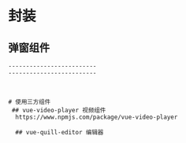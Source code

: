 # 封装

## 弹窗组件




~~~~~~~~~~~~~~~~~~~~~~~~
-------------------------
-------------------------



# 使用三方组件
 ## vue-video-player 视频组件
  https://www.npmjs.com/package/vue-video-player

  ## vue-quill-editor 编辑器
  